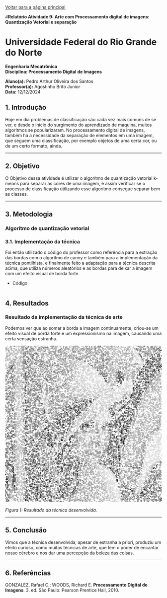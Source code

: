 <script type="text/javascript" async
  src="https://cdn.jsdelivr.net/npm/mathjax@3/es5/tex-mml-chtml.js">
</script>

[Voltar para a página principal](../index.md)

#**Relatório Atividade 9: Arte com Processamento digital de imagens: Quantização Vetorial e separação**

# Universidade Federal do Rio Grande do Norte

**Engenharia Mecatrônica**  
**Disciplina: Processamento Digital de Imagens**

**Aluno(a):** Pedro Arthur Oliveira dos Santos  
**Professor(a):** Agostinho Brito Junior  
**Data:** 12/12/2024

## 1. Introdução

Hoje em dia problemas de classificação são cada vez mais comuns de se ver, e desde o início do surgimento do aprendizado de maquina, muitos algoritmos
se popularizaram.
No processamento digital de imagens, também há a necessidade da separação de elementos em uma imagem, que seguem uma classificação, por exemplo objetos
de uma certa cor, ou de um certo formato, ainda.

---

## 2. Objetivo

O Objetivo dessa atividade é utilizar o algorítmo de quantização vetorial k-means para separar as cores de uma imagem, e assim verificar se o processo de classificação
utilizando esse algorítmo consegue separar bem as classes.

---


## 3. Metodologia

### Algorítmo de quantização vetorial


### 3.1. Implementação da técnica
Foi então utilizado o código do professor como referência para a extração das bordas com o algorítmo de canny e também para a implementação da técnica pontilhista, e finalmente feito a adaptação para a técnica descrita acima, que utiliza números aleatórios e as bordas para deixar a imagem com um efeito visual de borda forte.

* Código

```

```



## 4. Resultados

### Resultado da implementação da técnica de arte
Podemos ver que ao somar a borda a imagem continuamente, criou-se um efeito visual de borda forte e um expressionismo na imagem, causando
uma certa sensação estranha.


![Imagem da arte implementada](./imagens/pontos.jpg)

*Figura 1: Resultado da técnica desenvolvida.*

---

## 5. Conclusão

Vimos que a técnica desenvolvida, apesar de estranha a priori, produziu um efeito curioso, como muitas técnicas de arte, que tem o poder de encantar nosso cérebro e
nos dar uma percepção da beleza das coisas.

---

## 6. Referências

GONZALEZ, Rafael C.; WOODS, Richard E. **Processamento Digital de Imagens**. 3. ed. São Paulo: Pearson Prentice Hall, 2010.
